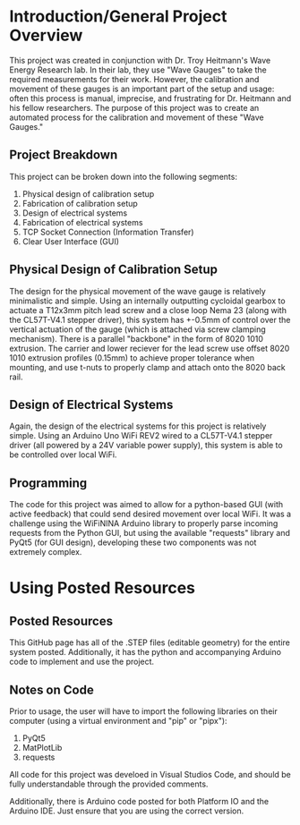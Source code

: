 # Introduction/General Project Overview

This project was created in conjunction with Dr. Troy Heitmann's Wave Energy Research lab. In their lab, they use "Wave Gauges" to take the required measurements for their work. However, the calibration and movement of these gauges is an important part of the setup and usage: often this process is manual, imprecise, and frustrating for Dr. Heitmann and his fellow researchers. The purpose of this project was to create an automated process for the calibration and movement of these "Wave Gauges." 

## Project Breakdown

This project can be broken down into the following segments:

1. Physical design of calibration setup
2. Fabrication of calibration setup
3. Design of electrical systems
4. Fabrication of electrical systems
5. TCP Socket Connection (Information Transfer)
6. Clear User Interface (GUI)

## Physical Design of Calibration Setup

The design for the physical movement of the wave gauge is relatively minimalistic and simple. Using an internally outputting cycloidal gearbox to actuate a T12x3mm pitch lead screw and a close loop Nema 23 (along with the CL57T-V4.1 stepper driver), this system has +-0.5mm of control over the vertical actuation of the gauge (which is attached via screw clamping mechanism). There is a parallel "backbone" in the form of 8020 1010 extrusion. The carrier and lower reciever for the lead screw use offset 8020 1010 extrusion profiles (0.15mm) to achieve proper tolerance when mounting, and use t-nuts to properly clamp and attach onto the 8020 back rail. 

## Design of Electrical Systems

Again, the design of the electrical systems for this project is relatively simple. Using an Arduino Uno WiFi REV2 wired to a CL57T-V4.1 stepper driver (all powered by a 24V variable power supply), this system is able to be controlled over local WiFi.

## Programming

The code for this project was aimed to allow for a python-based GUI (with active feedback) that could send desired movement over local WiFi. It was a challenge using the WiFiNINA Arduino library to properly parse incoming requests from the Python GUI, but using the available "requests" library and PyQt5 (for GUI design), developing these two components was not extremely complex.

# Using Posted Resources

## Posted Resources

This GitHub page has all of the .STEP files (editable geometry) for the entire system posted. Additionally, it has the python and accompanying Arduino code to implement and use the project.

## Notes on Code

Prior to usage, the user will have to import the following libraries on their computer (using a virtual environment and "pip" or "pipx"):

1. PyQt5
2. MatPlotLib
3. requests

All code for this project was develoed in Visual Studios Code, and should be fully understandable through the provided comments. 

Additionally, there is Arduino code posted for both Platform IO and the Arduino IDE. Just ensure that you are using the correct version. 